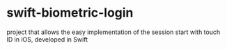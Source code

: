 # swift-biometric-login
project that allows the easy implementation of the session start with touch ID in iOS, developed in Swift
